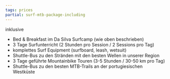 ```yaml
---
tags: prices
partial: surf-mtb-package-including
---
```


<div class="h4">inklusive</div>

* Bed & Breakfast im Da Silva Surfcamp (wie oben beschrieben)
* 3 Tage Surfunterricht (2 Stunden pro Session / 2 Sessions pro Tag)
* komplettes Surf Equipment (surfboard, leash, wetsuit)
* Shuttle-Bus zu den Stränden mit den besten Wellen in unserer Region
* 3 Tage geführte Mountainbike Touren (3-5 Stunden / 30-50 km pro Tag)
* Shuttle-Bus zu den besten MTB-Trails an der portugiesischen Westküste
